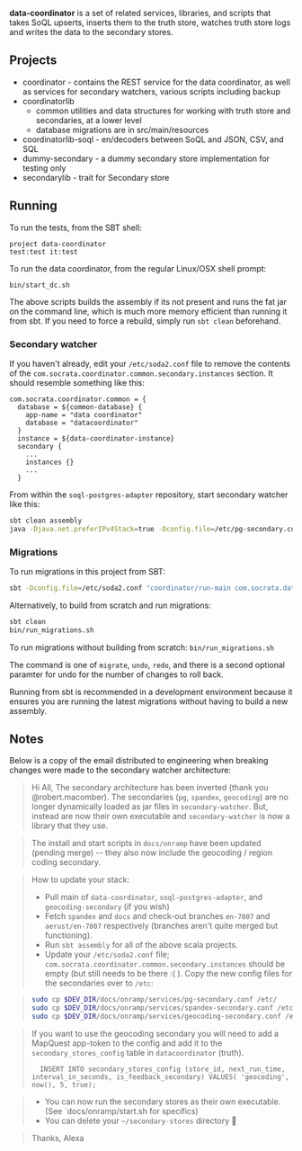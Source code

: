 **data-coordinator** is a set of related services, libraries, and scripts that takes SoQL upserts, inserts them to the truth store, watches truth store logs and writes the data to the secondary stores.

## Projects

* coordinator - contains the REST service for the data coordinator, as well as services for secondary watchers, various scripts including backup
* coordinatorlib
    - common utilities and data structures for working with truth store and secondaries, at a lower level
    - database migrations are in src/main/resources
* coordinatorlib-soql - en/decoders between SoQL and JSON, CSV, and SQL
* dummy-secondary - a dummy secondary store implementation for testing only
* secondarylib - trait for Secondary store

## Running

To run the tests, from the SBT shell:

    project data-coordinator
    test:test it:test

To run the data coordinator, from the regular Linux/OSX shell prompt:

    bin/start_dc.sh

The above scripts builds the assembly if its not present and runs the fat jar on the command line, which is much more memory efficient than running it from sbt.  If you need to force a rebuild, simply run `sbt clean` beforehand.

### Secondary watcher

If you haven't already, edit your `/etc/soda2.conf` file to remove the contents of the `com.socrata.coordinator.common.secondary.instances` section. It should resemble something like this:

```
com.socrata.coordinator.common = {
  database = ${common-database} {
    app-name = "data coordinator"
    database = "datacoordinator"
  }
  instance = ${data-coordinator-instance}
  secondary {
    ...
    instances {}
    ...
  }
```

From within the `soql-postgres-adapter` repository, start secondary watcher like this:

```sh
sbt clean assembly
java -Djava.net.preferIPv4Stack=true -Dconfig.file=/etc/pg-secondary.conf -jar store-pg/target/scala-2.10/store-pg-assembly-3.1.4-SNAPSHOT.jar
```

### Migrations

To run migrations in this project from SBT:
```sh
sbt -Dconfig.file=/etc/soda2.conf "coordinator/run-main com.socrata.datacoordinator.primary.MigrateSchema migrate"
```
Alternatively, to build from scratch and run migrations:
```sh
sbt clean
bin/run_migrations.sh
```

To run migrations without building from scratch: `bin/run_migrations.sh`

The command is one of `migrate`, `undo`, `redo`, and there is a second optional paramter for undo for the number of changes to roll back.

Running from sbt is recommended in a development environment because
it ensures you are running the latest migrations without having to build a 
new assembly.

## Notes

Below is a copy of the email distributed to engineering when breaking changes were made to the secondary watcher architecture:

>Hi All,
>The secondary architecture has been inverted (thank you @robert.macomber).
>The secondaries (`pg`, `spandex`, `geocoding`) are no longer dynamically 
>loaded as jar files in `secondary-watcher`. But, instead are now their own
>executable and `secondary-watcher` is now a library that they use.

>The install and start scripts in `docs/onramp` have been updated (pending merge) -- they also now include the geocoding / region coding secondary.

>How to update your stack:
> - Pull main of `data-coordinator`, `soql-postgres-adapter`, and `geocoding-secondary` (if you wish)
> - Fetch `spandex` and `docs` and check-out branches `en-7807` and `aerust/en-7807` respectively (branches aren't quite merged but functioning).
> - Run `sbt assembly` for all of the above scala projects.
> - Update your `/etc/soda2.conf` file; `com.socrata.coordinator.common.secondary.instances` should be empty (but still needs to be there :( ). Copy the new config files for the secondaries over to `/etc`:

>```sh
>sudo cp $DEV_DIR/docs/onramp/services/pg-secondary.conf /etc/
>sudo cp $DEV_DIR/docs/onramp/services/spandex-secondary.conf /etc/
>sudo cp $DEV_DIR/docs/onramp/services/geocoding-secondary.conf /etc/
>```

>   If you want to use the geocoding secondary you will need to add a MapQuest app-token to the config and add it to the
>      `secondary_stores_config` table in `datacoordinator` (truth).
>       
>       INSERT INTO secondary_stores_config (store_id, next_run_time, interval_in_seconds, is_feedback_secondary) VALUES( 'geocoding', now(), 5, true);
       
> - You can now run the secondary stores as their own executable. (See `docs/onramp/start.sh for specifics)
> - You can delete your `~/secondary-stores` directory :tada:

>Thanks, Alexa
